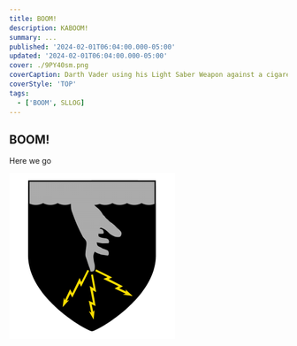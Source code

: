 ```yaml
---
title: BOOM!
description: KABOOM!
summary: ...
published: '2024-02-01T06:04:00.000-05:00'
updated: '2024-02-01T06:04:00.000-05:00'
cover: ./9PY40sm.png
coverCaption: Darth Vader using his Light Saber Weapon against a cigarette.
coverStyle: 'TOP'
tags:
  - ['BOOM', SLLOG]
---
```

<script lang="ts">
  import Youtube from '$lib/components/youtube.svelte'
  import Custom from '$custom/custom.svelte'
  const const_variable = 999;

  import Folder from '$lib/components/folder.svelte'

  let configFolder = [
    { name: 'QWER.config.js', icon: 'i-vscode-icons-file-type-typescript-official' },
    { name: 'site.ts', icon: 'i-bxs-file-js' }
  ]
</script>

## BOOM!

Here we go  

![Boom](300px-Kenning.png)  


<Youtube id="VMzuzMD6eF4" />

